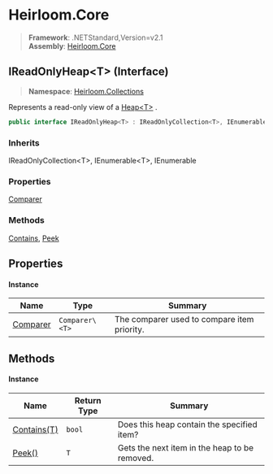 # Heirloom.Core

> **Framework**: .NETStandard,Version=v2.1  
> **Assembly**: [Heirloom.Core][0]

## IReadOnlyHeap\<T> (Interface)

> **Namespace**: [Heirloom.Collections][0]

Represents a read-only view of a [Heap\<T>][1] .

```cs
public interface IReadOnlyHeap<T> : IReadOnlyCollection<T>, IEnumerable<T>, IEnumerable
```

### Inherits

IReadOnlyCollection\<T>, IEnumerable\<T>, IEnumerable

### Properties

[Comparer][2]

### Methods

[Contains][3], [Peek][4]

## Properties

#### Instance

| Name          | Type           | Summary                                     |
|---------------|----------------|---------------------------------------------|
| [Comparer][2] | `Comparer\<T>` | The comparer used to compare item priority. |

## Methods

#### Instance

| Name             | Return Type | Summary                                       |
|------------------|-------------|-----------------------------------------------|
| [Contains(T)][3] | `bool`      | Does this heap contain the specified item?    |
| [Peek()][4]      | `T`         | Gets the next item in the heap to be removed. |

[0]: ../../Heirloom.Core.md
[1]: Heap[T].md
[2]: IReadOnlyHeap[T]/Comparer.md
[3]: IReadOnlyHeap[T]/Contains.md
[4]: IReadOnlyHeap[T]/Peek.md
